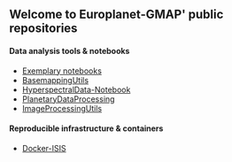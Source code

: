 ## Welcome to Europlanet-GMAP' public repositories

#### Data analysis tools & notebooks

- [Exemplary notebooks](https://github.com/europlanet-gmap/exemplary-notebooks)
- [BasemappingUtils](https://github.com/europlanet-gmap/BasemappingUtils)
- [HyperspectralData-Notebook](https://github.com/europlanet-gmap/HyperspectralData-Notebook)
- [PlanetaryDataProcessing](https://github.com/europlanet-gmap/PlaneteryDataProcessing)
- [ImageProcessingUtils](https://github.com/europlanet-gmap/ImageProcessingUtils)

#### Reproducible infrastructure & containers

- [Docker-ISIS](https://github.com/europlanet-gmap/docker-isis3)


<!--
* If you want to use emojis, here is a list: https://emojis.github.io/

**Here are some ideas to get you started:**

🙋‍♀️ A short introduction - what is your organization all about?
🌈 Contribution guidelines - how can the community get involved?
👩‍💻 Useful resources - where can the community find your docs? Is there anything else the community should know?
🍿 Fun facts - what does your team eat for breakfast?
🧙 Remember, you can do mighty things with the power of [Markdown](https://docs.github.com/github/writing-on-github/getting-started-with-writing-and-formatting-on-github/basic-writing-and-formatting-syntax)
-->
